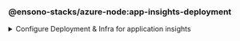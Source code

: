 <!-- markdownlint-disable MD041 -->
### @ensono-stacks/azure-node:app-insights-deployment

<details>
<summary>Configure Deployment & Infra for application insights</summary>

This generator will make sure your dockerfile is using the custom server, and your environment variable is set.

## Prerequisites


- Requires an existing application with deployment code already generated for it
- Requires the APPLICATIONINSIGHTS_CONNECTION_STRING secret to exist

## Usage

```bash
nx generate @ensono-stacks/azure-node:app-insights-deployment
```

### Command line arguments

The following command line arguments are available:

| Option                                 | Description                                                             | Type      | 
| ---                                    | ---------------------------------------------------------               | ---       | 
| --project                              | Target project name.                                                    | string    | 
| --applicationinsightsConnectionString  | The env variable that stores the app insights connection string.        | string    |

### Generator Output

- Updates `targets` in `project.json`.
- Updates `pipline stages` to make sure env variables are passed down
- Updates `Dockerfile` if necessary to make sure it uses the custom server

</details>
